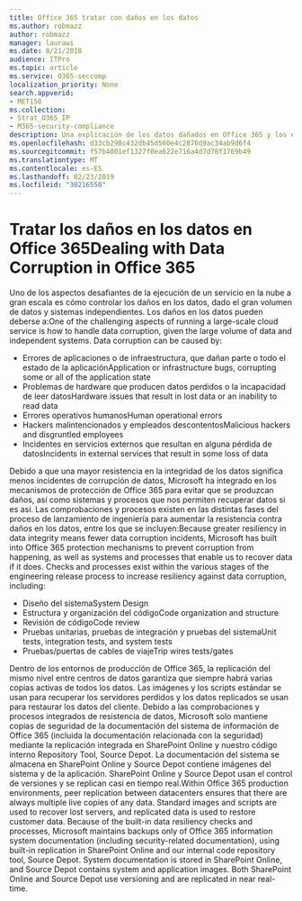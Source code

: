 ```yaml
---
title: Office 365 tratar con daños en los datos
ms.author: robmazz
author: robmazz
manager: laurawi
ms.date: 8/21/2018
audience: ITPro
ms.topic: article
ms.service: O365-seccomp
localization_priority: None
search.appverid:
- MET150
ms.collection:
- Strat_O365_IP
- M365-security-compliance
description: Una explicación de los datos dañados en Office 365 y los esfuerzos de prevención y recuperación de Microsoft.
ms.openlocfilehash: d33cb298c432db45d560e4c2876d9ac34ab9d6f4
ms.sourcegitcommit: f57b4001ef1327f0ea622e716a4d7d78f1769b49
ms.translationtype: MT
ms.contentlocale: es-ES
ms.lasthandoff: 02/23/2019
ms.locfileid: "30216550"
---
```

# <a name="dealing-with-data-corruption-in-office-365"></a><span data-ttu-id="6eaa5-103">Tratar los daños en los datos en Office 365</span><span class="sxs-lookup"><span data-stu-id="6eaa5-103">Dealing with Data Corruption in Office 365</span></span>

<span data-ttu-id="6eaa5-p101">Uno de los aspectos desafiantes de la ejecución de un servicio en la nube a gran escala es cómo controlar los daños en los datos, dado el gran volumen de datos y sistemas independientes. Los daños en los datos pueden deberse a:</span><span class="sxs-lookup"><span data-stu-id="6eaa5-p101">One of the challenging aspects of running a large-scale cloud service is how to handle data corruption, given the large volume of data and independent systems. Data corruption can be caused by:</span></span>
- <span data-ttu-id="6eaa5-106">Errores de aplicaciones o de infraestructura, que dañan parte o todo el estado de la aplicación</span><span class="sxs-lookup"><span data-stu-id="6eaa5-106">Application or infrastructure bugs, corrupting some or all of the application state</span></span> 
- <span data-ttu-id="6eaa5-107">Problemas de hardware que producen datos perdidos o la incapacidad de leer datos</span><span class="sxs-lookup"><span data-stu-id="6eaa5-107">Hardware issues that result in lost data or an inability to read data</span></span> 
- <span data-ttu-id="6eaa5-108">Errores operativos humanos</span><span class="sxs-lookup"><span data-stu-id="6eaa5-108">Human operational errors</span></span> 
- <span data-ttu-id="6eaa5-109">Hackers malintencionados y empleados descontentos</span><span class="sxs-lookup"><span data-stu-id="6eaa5-109">Malicious hackers and disgruntled employees</span></span> 
- <span data-ttu-id="6eaa5-110">Incidentes en servicios externos que resultan en alguna pérdida de datos</span><span class="sxs-lookup"><span data-stu-id="6eaa5-110">Incidents in external services that result in some loss of data</span></span> 

<span data-ttu-id="6eaa5-p102">Debido a que una mayor resistencia en la integridad de los datos significa menos incidentes de corrupción de datos, Microsoft ha integrado en los mecanismos de protección de Office 365 para evitar que se produzcan daños, así como sistemas y procesos que nos permiten recuperar datos si es así. Las comprobaciones y procesos existen en las distintas fases del proceso de lanzamiento de ingeniería para aumentar la resistencia contra daños en los datos, entre los que se incluyen:</span><span class="sxs-lookup"><span data-stu-id="6eaa5-p102">Because greater resiliency in data integrity means fewer data corruption incidents, Microsoft has built into Office 365 protection mechanisms to prevent corruption from happening, as well as systems and processes that enable us to recover data if it does. Checks and processes exist within the various stages of the engineering release process to increase resiliency against data corruption, including:</span></span>
- <span data-ttu-id="6eaa5-113">Diseño del sistema</span><span class="sxs-lookup"><span data-stu-id="6eaa5-113">System Design</span></span>
- <span data-ttu-id="6eaa5-114">Estructura y organización del código</span><span class="sxs-lookup"><span data-stu-id="6eaa5-114">Code organization and structure</span></span> 
- <span data-ttu-id="6eaa5-115">Revisión de código</span><span class="sxs-lookup"><span data-stu-id="6eaa5-115">Code review</span></span> 
- <span data-ttu-id="6eaa5-116">Pruebas unitarias, pruebas de integración y pruebas del sistema</span><span class="sxs-lookup"><span data-stu-id="6eaa5-116">Unit tests, integration tests, and system tests</span></span>
- <span data-ttu-id="6eaa5-117">Pruebas/puertas de cables de viaje</span><span class="sxs-lookup"><span data-stu-id="6eaa5-117">Trip wires tests/gates</span></span> 

<span data-ttu-id="6eaa5-p103">Dentro de los entornos de producción de Office 365, la replicación del mismo nivel entre centros de datos garantiza que siempre habrá varias copias activas de todos los datos. Las imágenes y los scripts estándar se usan para recuperar los servidores perdidos y los datos replicados se usan para restaurar los datos del cliente. Debido a las comprobaciones y procesos integrados de resistencia de datos, Microsoft solo mantiene copias de seguridad de la documentación del sistema de información de Office 365 (incluida la documentación relacionada con la seguridad) mediante la replicación integrada en SharePoint Online y nuestro código interno Repository Tool, Source Depot. La documentación del sistema se almacena en SharePoint Online y Source Depot contiene imágenes del sistema y de la aplicación. SharePoint Online y Source Depot usan el control de versiones y se replican casi en tiempo real.</span><span class="sxs-lookup"><span data-stu-id="6eaa5-p103">Within Office 365 production environments, peer replication between datacenters ensures that there are always multiple live copies of any data. Standard images and scripts are used to recover lost servers, and replicated data is used to restore customer data. Because of the built-in data resiliency checks and processes, Microsoft maintains backups only of Office 365 information system documentation (including security-related documentation), using built-in replication in SharePoint Online and our internal code repository tool, Source Depot. System documentation is stored in SharePoint Online, and Source Depot contains system and application images. Both SharePoint Online and Source Depot use versioning and are replicated in near real-time.</span></span> 